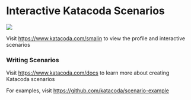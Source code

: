 # Interactive Katacoda Scenarios

[![](http://shields.katacoda.com/katacoda/smalin/count.svg)](https://www.katacoda.com/smalin "Get your profile on Katacoda.com")

Visit https://www.katacoda.com/smalin to view the profile and interactive scenarios

### Writing Scenarios
Visit https://www.katacoda.com/docs to learn more about creating Katacoda scenarios

For examples, visit https://github.com/katacoda/scenario-example
